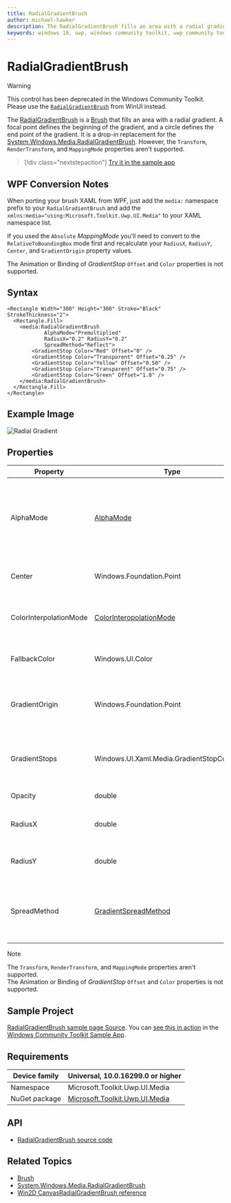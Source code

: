 ```yaml
---
title: RadialGradientBrush
author: michael-hawker
description: The RadialGradientBrush fills an area with a radial gradient. A focal point defines the beginning of the gradient, and a circle defines the end point of the gradient. 
keywords: windows 10, uwp, windows community toolkit, uwp community toolkit, uwp toolkit, brush, radial gradient, gradient
---
```


# RadialGradientBrush

> [!WARNING]
> This control has been deprecated in the Windows Community Toolkit. Please use the [`RadialGradientBrush`](/windows/winui/api/microsoft.ui.xaml.media.radialgradientbrush) from WinUI instead.

The [RadialGradientBrush](/dotnet/api/microsoft.toolkit.uwp.ui.media.radialgradientbrush) is a [Brush](/uwp/api/windows.ui.xaml.media.brush) that fills an area with a radial gradient. A focal point defines the beginning of the gradient, and a circle defines the end point of the gradient.  It is a drop-in replacement for the [System.Windows.Media.RadialGradientBrush](https://msdn.microsoft.com/library/system.windows.media.radialgradientbrush(v=vs.110).aspx).  However, the `Transform`, `RenderTransform`, and `MappingMode` properties aren't supported.

> [!div class="nextstepaction"]
> [Try it in the sample app](uwpct://Brushes?sample=RadialGradientBrush)

## WPF Conversion Notes

When porting your brush XAML from WPF, just add the `media:` namespace prefix to your `RadialGradientBrush` and add the `xmlns:media="using:Microsoft.Toolkit.Uwp.UI.Media"` to your XAML namespace list.

If you used the `Absolute` *MappingMode* you'll need to convert to the `RelativeToBoundingBox` mode first and recalculate your `RadiusX`, `RadiusY`, `Center`, and `GradientOrigin` property values.

The Animation or Binding of *GradientStop* `Offset` and `Color` properties is not supported.

## Syntax

```xaml
<Rectangle Width="300" Height="300" Stroke="Black" StrokeThickness="2">
  <Rectangle.Fill>
    <media:RadialGradientBrush 
            AlphaMode="Premultiplied"
            RadiusX="0.2" RadiusY="0.2"
            SpreadMethod="Reflect">
        <GradientStop Color="Red" Offset="0" />
        <GradientStop Color="Transparent" Offset="0.25" />
        <GradientStop Color="Yellow" Offset="0.50" />
        <GradientStop Color="Transparent" Offset="0.75" />
        <GradientStop Color="Green" Offset="1.0" />
    </media:RadialGradientBrush>
  </Rectangle.Fill>
</Rectangle>
```

## Example Image

![Radial Gradient](../resources/images/Brushes/RadialGradient.jpg "Radial Gradient")

## Properties

| Property | Type | Description |
| -- | -- | -- |
| AlphaMode | [AlphaMode](/dotnet/api/microsoft.toolkit.uwp.ui.media.alphamode) | Specifies how the alpha channel affects color channels.  The default is `Straight` for compatibility with WPF; however, the `Premultiplied` value may provide a more natural transition to transparent values.
| Center | Windows.Foundation.Point | The center of the outermost circle of the radial gradient.  The default is `0.5,0.5`. |
| ColorInterpolationMode | [ColorInteropolationMode](/uwp/api/Windows.UI.Xaml.Media.ColorInterpolationMode) | Specifies how the gradient's colors are interpolated.  The default is `SRgbLinearInterpolation`. |
| FallbackColor | Windows.UI.Color | The color to use for rendering in case the CompositionBrush can't be rendered. |
| GradientOrigin | Windows.Foundation.Point | The location of the two-dimensional focal point that defines the beginning of the gradient.  The default is `0.5,0.5`. |
| GradientStops | Windows.UI.Xaml.Media.GradientStopCollection | The brush's gradient stops.  *Individual GradientStop's `Offset` and `Color` properties can't be bound or animated.* |
| Opacity | double | Gets or sets the degree of opacity of a Brush. |
| RadiusX | double | The horizontal radius of the outermost circle of the radial gradient. The default is `0.5`. |
| RadiusY | double | The vertical radius of the outermost circle of the radial gradient.  The default is `0.5`. |
| SpreadMethod | [GradientSpreadMethod](/uwp/api/Windows.UI.Xaml.Media.GradientSpreadMethod) | The type of spread method that specifies how to draw a gradient that starts or ends inside the bounds of the object to be painted.  The default is `Pad`.

> [!NOTE]
> The `Transform`, `RenderTransform`, and `MappingMode` properties aren't supported.  
> The Animation or Binding of *GradientStop* `Offset` and `Color` properties is not supported.

## Sample Project

[RadialGradientBrush sample page Source](https://github.com/windows-toolkit/WindowsCommunityToolkit/tree/rel/7.0.0/Microsoft.Toolkit.Uwp.SampleApp/SamplePages/RadialGradientBrush). You can [see this in action](uwpct://Brushes?sample=RadialGradientBrush) in the [Windows Community Toolkit Sample App](https://aka.ms/windowstoolkitapp).

## Requirements

| Device family | Universal, 10.0.16299.0 or higher |
| --- | --- |
| Namespace | Microsoft.Toolkit.Uwp.UI.Media |
| NuGet package | [Microsoft.Toolkit.Uwp.UI.Media](https://www.nuget.org/packages/Microsoft.Toolkit.Uwp.UI.Media/)

## API

- [RadialGradientBrush source code](https://github.com/windows-toolkit/WindowsCommunityToolkit/blob/rel/7.0.0/Microsoft.Toolkit.Uwp.UI.Media/Brushes/RadialGradientBrush.cs)

## Related Topics

- [Brush](/uwp/api/windows.ui.xaml.media.brush)
- [System.Windows.Media.RadialGradientBrush](https://msdn.microsoft.com/library/system.windows.media.radialgradientbrush(v=vs.110).aspx)
- [Win2D CanvasRadialGradientBrush reference](https://microsoft.github.io/Win2D/html/T_Microsoft_Graphics_Canvas_Brushes_CanvasRadialGradientBrush.htm)

